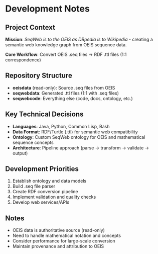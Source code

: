 # Development Notes

## Project Context
**Mission**: *SeqWeb is to the OEIS as DBpedia is to Wikipedia* - creating a semantic web knowledge graph from OEIS sequence data.

**Core Workflow**: Convert OEIS .seq files → RDF .ttl files (1:1 correspondence)

## Repository Structure

- **oeisdata** (read-only): Source .seq files from OEIS
- **seqwebdata**: Generated .ttl files (1:1 with .seq files)
- **seqwebcode**: Everything else (code, docs, ontology, etc.)

## Key Technical Decisions

- **Languages**: Java, Python, Common Lisp, Bash
- **Data Format**: RDF/Turtle (.ttl) for semantic web compatibility
- **Ontology**: Custom SeqWeb ontology for OEIS and mathematical sequence concepts
- **Architecture**: Pipeline approach (parse → transform → validate → output)

## Development Priorities

1. Establish ontology and data models
2. Build .seq file parser
3. Create RDF conversion pipeline
4. Implement validation and quality checks
5. Develop web services/APIs

## Notes

- OEIS data is authoritative source (read-only)
- Need to handle mathematical notation and concepts
- Consider performance for large-scale conversion
- Maintain provenance and attribution to OEIS 